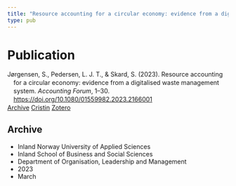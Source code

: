 ```yaml
---
title: "Resource accounting for a circular economy: evidence from a digitalised waste management system"
type: pub
---
```

<h1>Publication</h1>
<article id="csl-bib-container-Z43XHDRA" class="csl-bib-container">
  <div class="csl-bib-body" style="line-height: 1.35; padding-left: 1em; text-indent:-1em;">
  <div class="csl-entry">J&#xF8;rgensen, S., Pedersen, L. J. T., &amp; Skard, S. (2023). Resource accounting for a circular economy: evidence from a digitalised waste management system. <i>Accounting Forum</i>, 1&#x2013;30. <a href="https://doi.org/10.1080/01559982.2023.2166001">https://doi.org/10.1080/01559982.2023.2166001</a></div>
</div>
  <div class="csl-bib-buttons">
    <a href="#taxonomy-article-Z43XHDRA" class="csl-bib-button">Archive</a>
    <a href="https://app.cristin.no/results/show.jsf?id=2135364" alt="Cristin URL" class="csl-bib-button">Cristin</a>
    <a href="http://zotero.org/groups/5022929/items/Z43XHDRA" alt="Zotero URL" class="csl-bib-button">Zotero</a>
  </div>
  <div id="csl-bib-meta-container-Z43XHDRA"></div>
</article>
<div id="csl-bib-meta-Z43XHDRA" class="csl-bib-meta">
  <article id="taxonomy-article-Z43XHDRA" class="taxonomy-article">
    <h1>Archive</h1>
    <ul>
      <li>Inland Norway University of Applied Sciences</li>
      <li>Inland School of Business and Social Sciences</li>
      <li>Department of Organisation, Leadership and Management</li>
      <li>2023</li>
      <li>March</li>
    </ul>
  </article>
</div>
